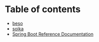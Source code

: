 # Table of contents

* [beso](README.md)
* [soika](soik.html)
* [Spring Boot Reference Documentation](spring-boot-reference-documentation.md)
